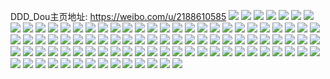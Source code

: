 DDD_Dou主页地址: https://weibo.com/u/2188610585 
![](https://wx4.sinaimg.cn/mw2000/82738c19gy1h95c7mkl5fj20u0140ahf.jpg) 
![](https://wx4.sinaimg.cn/mw2000/82738c19gy1h95c7lqwgej20u0140wkz.jpg) 
![](https://wx4.sinaimg.cn/mw2000/82738c19gy1h904stzw7cj20u0174wqt.jpg) 
![](https://wx4.sinaimg.cn/mw2000/82738c19gy1h904sufahkj20u0190131.jpg) 
![](https://wx4.sinaimg.cn/mw2000/82738c19gy1h904surzvxj20u00tggp6.jpg) 
![](https://wx4.sinaimg.cn/mw2000/82738c19gy1h904svtgmpj20wi0nmn4t.jpg) 
![](https://wx4.sinaimg.cn/mw2000/82738c19gy1h904svcmz4j20wi16n4bg.jpg) 
![](https://wx4.sinaimg.cn/mw2000/82738c19gy1h8k28jjbjkj20u0140jy0.jpg) 
![](https://wx4.sinaimg.cn/mw2000/82738c19gy1h8k28i5o31j20u0140dlh.jpg) 
![](https://wx4.sinaimg.cn/mw2000/82738c19gy1h8k28ivrn4j20u014044x.jpg) 
![](https://wx4.sinaimg.cn/mw2000/82738c19gy1h8k28gfu3ij20u0140dlw.jpg) 
![](https://wx4.sinaimg.cn/mw2000/82738c19gy1h8k28fjotaj20u0140jw3.jpg) 
![](https://wx4.sinaimg.cn/mw2000/82738c19gy1h7ec1icsclj20u014078c.jpg) 
![](https://wx4.sinaimg.cn/mw2000/82738c19gy1h7ec1izrffj20u0140q6v.jpg) 
![](https://wx4.sinaimg.cn/mw2000/82738c19gy1h7ec1h19r9j20u017ydh1.jpg) 
![](https://wx4.sinaimg.cn/mw2000/82738c19gy1h7ec1jm0laj20u01400wh.jpg) 
![](https://wx4.sinaimg.cn/mw2000/82738c19gy1h7ec1k8l7pj20u0140ady.jpg) 
![](https://wx4.sinaimg.cn/mw2000/82738c19gy1h7ec1epao9j20u014042c.jpg) 
![](https://wx4.sinaimg.cn/mw2000/82738c19gy1h6y6m46rpij22gy36cwu0.jpg) 
![](https://wx4.sinaimg.cn/mw2000/82738c19gy1h6y6m8c50jj22dr36cu10.jpg) 
![](https://wx4.sinaimg.cn/mw2000/82738c19gy1h6y6m0d35dj22c1340hdv.jpg) 
![](https://wx4.sinaimg.cn/mw2000/82738c19gy1h6y6mdqfiqj22dd35sb2d.jpg) 
![](https://wx4.sinaimg.cn/mw2000/82738c19ly1h6mk1bpna1j20q27ps7wh.jpg) 
![](https://wx4.sinaimg.cn/mw2000/82738c19ly1h6mk1d89jsj20u06jhe81.jpg) 
![](https://wx4.sinaimg.cn/mw2000/82738c19ly1h6mk19pwt3j20n67psb29.jpg) 
![](https://wx4.sinaimg.cn/mw2000/82738c19ly1h6mk18ciwoj20u05jtx6p.jpg) 
![](https://wx4.sinaimg.cn/mw2000/82738c19ly1h6mk16h4yzj20u07f81kx.jpg) 
![](https://wx4.sinaimg.cn/mw2000/82738c19ly1h6mk1ei7n3j20lp7ps7wh.jpg) 
![](https://wx4.sinaimg.cn/mw2000/82738c19gy1h6e3kuadtoj20wi0mw0tt.jpg) 
![](https://wx4.sinaimg.cn/mw2000/82738c19gy1h61t56jih4j22c0340e81.jpg) 
![](https://wx4.sinaimg.cn/mw2000/82738c19gy1h61t4wlo65j22c03404qp.jpg) 
![](https://wx4.sinaimg.cn/mw2000/82738c19gy1h61t59i1zbj22c0340qv7.jpg) 
![](https://wx4.sinaimg.cn/mw2000/82738c19gy1h61t5bjp95j22bu35saq4.jpg) 
![](https://wx4.sinaimg.cn/mw2000/82738c19ly1h5up5mhvx2j20u0140n4s.jpg) 
![](https://wx4.sinaimg.cn/mw2000/82738c19ly1h5up5nbzg5j20u014013d.jpg) 
![](https://wx4.sinaimg.cn/mw2000/82738c19ly1h5up5la2njj20u013b79i.jpg) 
![](https://wx4.sinaimg.cn/mw2000/82738c19ly1h5up5o6z8yj20u013bgqo.jpg) 
![](https://wx4.sinaimg.cn/mw2000/82738c19ly1h5up5p0y6dj20u0140dq1.jpg) 
![](https://wx4.sinaimg.cn/mw2000/82738c19ly1h5up5pfbq0j20hx0nwgpd.jpg) 
![](https://wx4.sinaimg.cn/mw2000/82738c19gy1h5qzal4gm7j20u01400ub.jpg) 
![](https://wx4.sinaimg.cn/mw2000/82738c19gy1h5qzam0mxlj20u01400x6.jpg) 
![](https://wx4.sinaimg.cn/mw2000/82738c19gy1h5qzammvxgj20u0140jrs.jpg) 
![](https://wx4.sinaimg.cn/mw2000/82738c19gy1h5qzanfqzcj20u0140jrt.jpg) 
![](https://wx4.sinaimg.cn/mw2000/82738c19gy1h5qzao0kh5j20u0140aam.jpg) 
![](https://wx4.sinaimg.cn/mw2000/82738c19gy1h5npwfzpcqj20u014041k.jpg) 
![](https://wx4.sinaimg.cn/mw2000/82738c19gy1h5npwgu8jqj20u014076u.jpg) 
![](https://wx4.sinaimg.cn/mw2000/82738c19gy1h5npwheq28j20u0140wgk.jpg) 
![](https://wx4.sinaimg.cn/mw2000/82738c19gy1h5npwi7rmdj20u014042t.jpg) 
![](https://wx4.sinaimg.cn/mw2000/82738c19gy1h5npwivuwoj20u0140tbb.jpg) 
![](https://wx4.sinaimg.cn/mw2000/82738c19gy1h5npwksngnj20u0140462.jpg) 
![](https://wx4.sinaimg.cn/mw2000/82738c19gy1h5fci0rd9jj223u35su11.jpg) 
![](https://wx4.sinaimg.cn/mw2000/82738c19gy1h5fci4cat0j223u35s7wk.jpg) 
![](https://wx4.sinaimg.cn/mw2000/82738c19gy1h5fci7vsaej223u35s7wk.jpg) 
![](https://wx4.sinaimg.cn/mw2000/82738c19gy1h5fci8o8mjj21791swnid.jpg) 
![](https://wx4.sinaimg.cn/mw2000/82738c19gy1h5fcia58zsj214y1pfquf.jpg) 
![](https://wx4.sinaimg.cn/mw2000/82738c19gy1h5fci9kul3j21xb2vz4qq.jpg) 
![](https://wx4.sinaimg.cn/mw2000/82738c19gy1h5fchx0naoj223u35sx6s.jpg) 
![](https://wx4.sinaimg.cn/mw2000/82738c19gy1h4zq7gnnsxj20u016edpg.jpg) 
![](https://wx4.sinaimg.cn/mw2000/82738c19gy1h4v6l9n52uj20wi1knn6x.jpg) 
![](https://wx4.sinaimg.cn/mw2000/82738c19gy1h4v6l96p9wj20wi1k2ajh.jpg) 
![](https://wx4.sinaimg.cn/mw2000/82738c19gy1h4q7bjjwgqj21ft1x3wzs.jpg) 
![](https://wx4.sinaimg.cn/mw2000/82738c19gy1h4ko4dkbmpj2205306hdv.jpg) 
![](https://wx4.sinaimg.cn/mw2000/82738c19gy1h4ko4rqmquj247s6bk1l4.jpg) 
![](https://wx4.sinaimg.cn/mw2000/82738c19gy1h4ko4w0uknj244e66hqvd.jpg) 
![](https://wx4.sinaimg.cn/mw2000/82738c19gy1h4ko4msmdkj22j63sob2e.jpg) 
![](https://wx4.sinaimg.cn/mw2000/82738c19gy1h4ko55080vj247s6bke8c.jpg) 
![](https://wx4.sinaimg.cn/mw2000/82738c19gy1h4ko4hwn9cj26bk47se87.jpg) 
![](https://wx4.sinaimg.cn/mw2000/82738c19gy1h4ko5fnn9dj244e66hu14.jpg) 
![](https://wx4.sinaimg.cn/mw2000/82738c19gy1h4ko49xkuzj26bk47se89.jpg) 
![](https://wx4.sinaimg.cn/mw2000/82738c19gy1h4ko59m1r9j244e66h1l5.jpg) 
![](https://wx4.sinaimg.cn/mw2000/82738c19gy1h4g2bh1sqej20u01407b9.jpg) 
![](https://wx4.sinaimg.cn/mw2000/82738c19gy1h4g2bg2dh9j20rb10e0x4.jpg) 
![](https://wx4.sinaimg.cn/mw2000/82738c19gy1h47vz31p1ej20u014016h.jpg) 
![](https://wx4.sinaimg.cn/mw2000/82738c19gy1h47vz402eej20u0140n2o.jpg) 
![](https://wx4.sinaimg.cn/mw2000/82738c19gy1h47vz4r39xj20u0140afq.jpg) 
![](https://wx4.sinaimg.cn/mw2000/82738c19gy1h47vz5qlzpj20u0140n25.jpg) 
![](https://wx4.sinaimg.cn/mw2000/82738c19gy1h3zuz5x5edj20wi15tti8.jpg) 
![](https://wx4.sinaimg.cn/mw2000/82738c19gy1h3zuz8clnrj22c0340e82.jpg) 
![](https://wx4.sinaimg.cn/mw2000/82738c19gy1h3zuz4si2yj20wi1657g0.jpg) 
![](https://wx4.sinaimg.cn/mw2000/82738c19gy1h3zuyvopbkj20wi16bwnq.jpg) 
![](https://wx4.sinaimg.cn/mw2000/82738c19gy1h3zuyzv9fxj22c0340u0x.jpg) 
![](https://wx4.sinaimg.cn/mw2000/82738c19gy1h3zuz2zt1bj22c0340u0y.jpg) 
![](https://wx4.sinaimg.cn/mw2000/82738c19gy1h3zv5se0m3j22c035h1ky.jpg) 
![](https://wx4.sinaimg.cn/mw2000/82738c19gy1h3zuyxylyjj22c0340u0y.jpg) 
![](https://wx4.sinaimg.cn/mw2000/82738c19gy1h3v865mg3dj247h54pu12.jpg) 
![](https://wx4.sinaimg.cn/mw2000/82738c19gy1h3v86aiw19j247h54pb2g.jpg) 
![](https://wx4.sinaimg.cn/mw2000/82738c19gy1h3v86fk34lj247h54pqva.jpg) 
![](https://wx4.sinaimg.cn/mw2000/82738c19gy1h3v86qdw36j248957le85.jpg) 
![](https://wx4.sinaimg.cn/mw2000/82738c19gy1h3v86iue9yj24a757lb2f.jpg) 
![](https://wx4.sinaimg.cn/mw2000/82738c19gy1h3v86n9audj247h54pqvc.jpg) 
![](https://wx4.sinaimg.cn/mw2000/82738c19gy1h3urmlfhnvj22c0340npd.jpg) 
![](https://wx4.sinaimg.cn/mw2000/82738c19gy1h3urmt1ifpj22c0340npd.jpg) 
![](https://wx4.sinaimg.cn/mw2000/82738c19gy1h3urmjwmmkj22c0340b29.jpg) 
![](https://wx4.sinaimg.cn/mw2000/82738c19gy1h3urmoul0ej22c0340u0x.jpg) 
![](https://wx4.sinaimg.cn/mw2000/82738c19gy1h3urmr1mvzj22c0340hdt.jpg) 
![](https://wx4.sinaimg.cn/mw2000/82738c19gy1h3urmn8d2rj22c0340kjl.jpg) 
